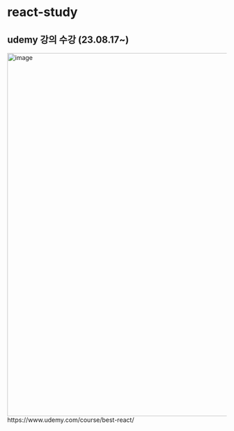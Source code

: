 # react-study
## udemy 강의 수강 (23.08.17~)
<img width="833" alt="image" src="https://github.com/hyezg/react-study/assets/112006114/ea6b6a73-7c82-4f38-97f0-faaeab127b2e">
https://www.udemy.com/course/best-react/
